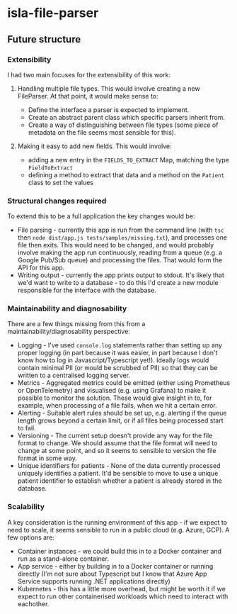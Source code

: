 # isla-file-parser

## Future structure

### Extensibility

I had two main focuses for the extensibility of this work:

1. Handling multiple file types. This would involve creating a new FileParser. At that point, it would make sense to:

   - Define the interface a parser is expected to implement.
   - Create an abstract parent class which specific parsers inherit from.
   - Create a way of distinguishing between file types (some piece of metadata on the file seems most sensible for this).

2. Making it easy to add new fields. This would involve:
   - adding a new entry in the `FIELDS_TO_EXTRACT` Map, matching the type `FieldToExtract`
   - defining a method to extract that data and a method on the `Patient` class to set the values

### Structural changes required

To extend this to be a full application the key changes would be:

- File parsing - currently this app is run from the command line (with `tsc` then `node dist/app.js tests/samples/missing.txt`), and processes one file then exits.
  This would need to be changed, and would probably involve making the app run continuously, reading from a queue (e.g. a Google Pub/Sub queue) and processing the files.
  That would form the API for this app.
- Writing output - currently the app prints output to stdout.
  It's likely that we'd want to write to a database - to do this I'd create a new module responsible for the interface with the database.

### Maintainability and diagnosability

There are a few things missing from this from a maintainability/diagnosability perspective:

- Logging - I've used `console.log` statements rather than setting up any proper logging (in part because it was easier, in part because I don't know how to log in Javascript/Typescript yet!). Ideally logs would contain minimal PII (or would be scrubbed of PII) so that they can be written to a centralised logging server.
- Metrics - Aggregated metrics could be emitted (either using Prometheus or OpenTelemetry) and visualised (e.g. using Grafana) to make it possible to monitor the solution. These would give insight in to, for example, when processing of a file fails, when we hit a certain error.
- Alerting - Suitable alert rules should be set up, e.g. alerting if the queue length grows beyond a certain limit, or if all files being processed start to fail.
- Versioning - The current setup doesn't provide any way for the file format to change. We should assume that the file format will need to change at some point, and so it seems to sensible to version the file format in some way.
- Unique identifiers for patients - None of the data currently processed uniquely identifies a patient. It'd be sensible to move to use a unique patient identifier to establish whether a patient is already stored in the database.

### Scalability

A key consideration is the running environment of this app - if we expect to need to scale, it seems sensible to run in a public cloud (e.g. Azure, GCP).
A few options are:

- Container instances - we could build this in to a Docker container and run as a stand-alone container.
- App service - either by building in to a Docker container or running directly (I'm not sure about Typescript but I know that Azure App Service supports running .NET applications directly)
- Kubernetes - this has a little more overhead, but might be worth it if we expect to run other containerised workloads which need to interact with eachother.
